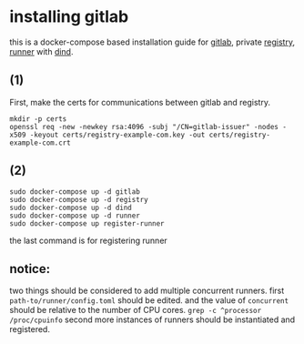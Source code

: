 # installing gitlab
this is a docker-compose based installation guide for [gitlab](https://gitlab.com), private [registry](), [runner]() with [dind](). 
## (1) ##
First, make the certs for communications between gitlab and registry.
```
mkdir -p certs
openssl req -new -newkey rsa:4096 -subj "/CN=gitlab-issuer" -nodes -x509 -keyout certs/registry-example-com.key -out certs/registry-example-com.crt
```

## (2) ##
```
sudo docker-compose up -d gitlab
sudo docker-compose up -d registry
sudo docker-compose up -d dind
sudo docker-compose up -d runner
sudo docker-compose up register-runner
```
the last command is for registering runner

## notice:
two things should be considered to add multiple concurrent runners.
first ``` path-to/runner/config.toml ``` should be edited. and the value of ``` concurrent ``` should be relative to the number of CPU cores.
``` grep -c ^processor /proc/cpuinfo ```
second more instances of runners should be instantiated and registered.